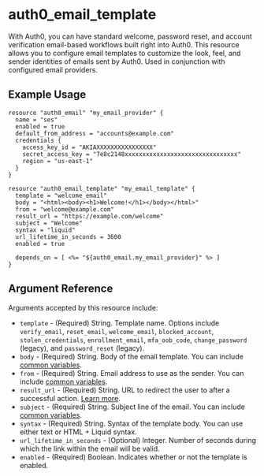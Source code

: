# auth0_email_template

With Auth0, you can have standard welcome, password reset, and account verification email-based workflows built right into Auth0. This resource allows you to configure email templates to customize the look, feel, and sender identities of emails sent by Auth0. Used in conjunction with configured email providers.

## Example Usage

```hcl
resource "auth0_email" "my_email_provider" {
  name = "ses"
  enabled = true
  default_from_address = "accounts@example.com"
  credentials {
    access_key_id = "AKIAXXXXXXXXXXXXXXXX"
    secret_access_key = "7e8c2148xxxxxxxxxxxxxxxxxxxxxxxxxxxxxxxx"
    region = "us-east-1"
  }
}

resource "auth0_email_template" "my_email_template" {
  template = "welcome_email"
  body = "<html><body><h1>Welcome!</h1></body></html>"
  from = "welcome@example.com"
  result_url = "https://example.com/welcome"
  subject = "Welcome"
  syntax = "liquid"
  url_lifetime_in_seconds = 3600
  enabled = true

  depends_on = [ <%= "${auth0_email.my_email_provider}" %> ]
}
```

## Argument Reference

Arguments accepted by this resource include:

* `template` - (Required) String. Template name. Options include `verify_email`, `reset_email`, `welcome_email`, `blocked_account`, `stolen_credentials`, `enrollment_email`, `mfa_oob_code`, `change_password` (legacy), and `password_reset` (legacy).
* `body` - (Required) String. Body of the email template. You can include [common variables](https://auth0.com/docs/email/templates#common-variables).
* `from` - (Required) String. Email address to use as the sender. You can include [common variables](https://auth0.com/docs/email/templates#common-variables).
* `result_url` - (Required) String. URL to redirect the user to after a successful action. [Learn more](https://auth0.com/docs/email/templates#configuring-the-redirect-to-url).
* `subject` - (Required) String. Subject line of the email. You can include [common variables](https://auth0.com/docs/email/templates#common-variables).
* `syntax` - (Required) String. Syntax of the template body. You can use either text or HTML + Liquid syntax.
* `url_lifetime_in_seconds` - (Optional) Integer. Number of seconds during which the link within the email will be valid.
* `enabled` - (Required) Boolean. Indicates whether or not the template is enabled.
